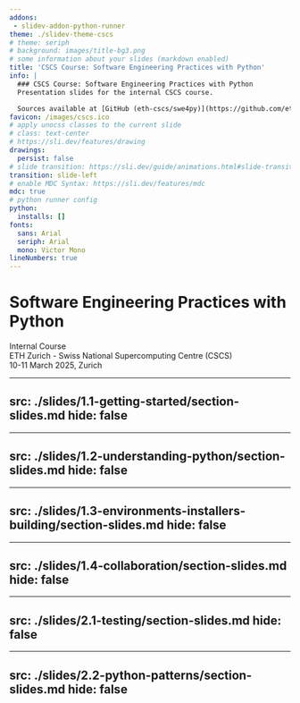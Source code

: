 ```yaml
---
addons:
 - slidev-addon-python-runner
theme: ./slidev-theme-cscs
# theme: seriph
# background: images/title-bg3.png
# some information about your slides (markdown enabled)
title: 'CSCS Course: Software Engineering Practices with Python'
info: |
  ### CSCS Course: Software Engineering Practices with Python
  Presentation slides for the internal CSCS course.

  Sources available at [GitHub (eth-cscs/swe4py)](https://github.com/eth-cscs/swe4py/)
favicon: /images/cscs.ico
# apply unocss classes to the current slide
# class: text-center
# https://sli.dev/features/drawing
drawings:
  persist: false
# slide transition: https://sli.dev/guide/animations.html#slide-transitions
transition: slide-left
# enable MDC Syntax: https://sli.dev/features/mdc
mdc: true
# python runner config
python:
  installs: []
fonts:
  sans: Arial
  seriph: Arial
  mono: Victor Mono
lineNumbers: true
---
```


# Software Engineering Practices with Python

Internal Course<br/>
ETH Zurich - Swiss National Supercomputing Centre (CSCS)<br/>
10-11 March 2025, Zurich<br/>

---
src: ./slides/1.1-getting-started/section-slides.md
hide: false
---

<!-- Content here is ignored -->

---
src: ./slides/1.2-understanding-python/section-slides.md
hide: false
---

<!-- Content here is ignored -->

---
src: ./slides/1.3-environments-installers-building/section-slides.md
hide: false
---

<!-- Content here is ignored -->

---
src: ./slides/1.4-collaboration/section-slides.md
hide: false
---

<!-- Content here is ignored -->

---
src: ./slides/2.1-testing/section-slides.md
hide: false
---

<!-- Content here is ignored -->

---
src: ./slides/2.2-python-patterns/section-slides.md
hide: false
---

<!-- Content here is ignored -->

